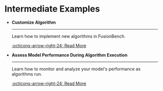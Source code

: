 # Intermediate Examples

<div class="grid cards" markdown>

- **Customize Algorithm**

    ---

    Learn how to implement new algorithms in FusionBench.

    [:octicons-arrow-right-24: Read More](customize_algorithm.md)

- **Assess Model Performance During Algorithm Execution**

    ---

    Learn how to monitor and analyze your model's performance as algorithms run.

    [:octicons-arrow-right-24: Read More](assess_model_performance_within_algorithm.md)

</div>
